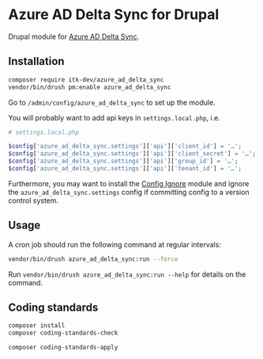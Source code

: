 # Azure AD Delta Sync for Drupal

Drupal module for [Azure AD Delta Sync](https://github.com/itk-dev/azure-ad-delta-sync).

## Installation

```sh
composer require itk-dev/azure_ad_delta_sync
vendor/bin/drush pm:enable azure_ad_delta_sync
```

Go to `/admin/config/azure_ad_delta_sync` to set up the module.

You will probably want to add api keys in `settings.local.php`, i.e.

```php
# settings.local.php

$config['azure_ad_delta_sync.settings']['api']['client_id'] = '…';
$config['azure_ad_delta_sync.settings']['api']['client_secret'] = '…';
$config['azure_ad_delta_sync.settings']['api']['group_id'] = '…';
$config['azure_ad_delta_sync.settings']['api']['tenant_id'] = '…';
```

Furthermore, you may want to install the [Config
Ignore](https://www.drupal.org/project/config_ignore) module and ignore the
`azure_ad_delta_sync.settings` config if committing config to a version control
system.

## Usage

A cron job should run the following command at regular intervals:

```sh
vendor/bin/drush azure_ad_delta_sync:run --force
```

Run `vendor/bin/drush azure_ad_delta_sync:run --help` for details on the command.

## Coding standards

```sh
composer install
composer coding-standards-check
```

```sh
composer coding-standards-apply
```
